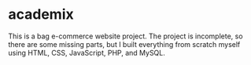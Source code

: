 # academix
This is a bag e-commerce website project. The project is incomplete, so there are some missing parts, but I built everything from scratch myself using HTML, CSS, JavaScript, PHP, and MySQL.
